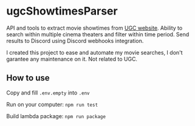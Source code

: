 # ugcShowtimesParser

API and tools to extract movie showtimes from [UGC website](https://www.ugc.fr).
Ability to search within multiple cinema theaters and filter within time period.
Send results to Discord using Discord webhooks integration.

I created this project to ease and automate my movie searches, I don't garantee any maintenance on it.
Not related to UGC.

## How to use

Copy and fill `.env.empty` into `.env`

Run on your computer: ```npm run test```

Build lambda package: ```npm run package```